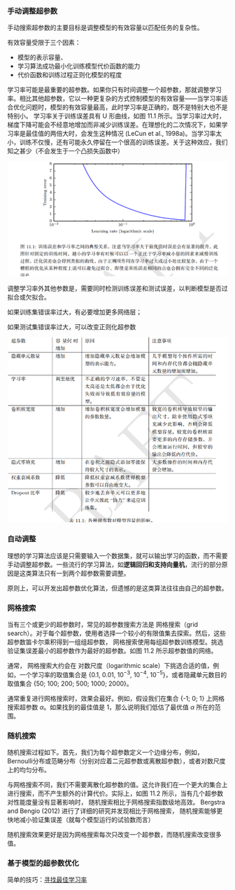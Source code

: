 ### 手动调整超参数

手动搜索超参数的主要目标是调整模型的有效容量以匹配任务的复杂性。  

有效容量受限于三个因素：

- 模型的表示容量、
- 学习算法成功最小化训练模型代价函数的能力
- 代价函数和训练过程正则化模型的程度  

学习率可能是最重要的超参数。如果你只有时间调整一个超参数，那就调整学习率。相比其他超参数，它以一种更复杂的方式控制模型的有效容量——当学习率适合优化问题时，模型的有效容量最高，此时学习率是正确的，既不是特别大也不是特别小。 学习率关于训练误差具有 U 形曲线，如图 11.1 所示。当学习率过大时， 梯度下降可能会不经意地增加而非减少训练误差。在理想化的二次情况下，如果学习率是最佳值的两倍大时，会发生这种情况 (LeCun et al., 1998a)。当学习率太小，训练不仅慢，还有可能永久停留在一个很高的训练误差。关于这种效应，我们知之甚少（不会发生于一个凸损失函数中） 

![image-20230329152040908](imags/image-20230329152040908.png)

调整学习率外其他参数是，需要同时检测训练误差和测试误差，以判断模型是否过拟合或欠拟合。

如果训练集错误率过大，有必要增加更多网络层；

如果测试集错误率过大，可以改变正则化超参数

 

![image-20230329150507419](imags/image-20230329150507419.png)

### 自动调整

理想的学习算法应该是只需要输入一个数据集，就可以输出学习的函数，而不需要手动调整超参数。一些流行的学习算法，如**逻辑回归和支持向量机**，流行的部分原因是这类算法只有一到两个超参数需要调整。 

原则上，可以开发出超参数优化算法，但遗憾的是这类算法往往由自己的超参数。

### 网格搜索

当有三个或更少的超参数时，常见的超参数搜索方法是 网格搜索（grid search）。对于每个超参数，使用者选择一个较小的有限值集去探索。然后，这些超参数笛卡尔乘积得到一组组超参数， 网格搜索使用每组超参数训练模型。挑选验证集误差最小的超参数作为最好的超参数。如图 11.2 所示超参数值的网络。  

通常， 网格搜索大约会在 对数尺度（logarithmic scale）下挑选合适的值，例如，一个学习率的取值集合是 {0.1, 0.01, $10^{-3}$, $10^{-4}$, $10^{-5}$}，或者隐藏单元数目的取值集合 {50; 100; 200; 500; 1000; 2000}。  

通常重复进行网格搜索时，效果会最好。例如，假设我们在集合 {-1; 0; 1} 上网格搜索超参数 $\alpha$。如果找到的最佳值是 1，那么说明我们低估了最优值 $\alpha$ 所在的范围。

### 随机搜索

随机搜索过程如下。首先，我们为每个超参数定义一个边缘分布，例如， Bernoulli分布或范畴分布（分别对应着二元超参数或离散超参数），或者对数尺度上的均匀分布。 


与网格搜索不同，我们不需要离散化超参数的值。这允许我们在一个更大的集合上进行搜索，而不产生额外的计算代价。实际上，如图 11.2 所示，当有几个超参数对性能度量没有显著影响时， 随机搜索相比于网格搜索指数级地高效。 Bergstra and Bengio (2012) 进行了详细的研究并发现相比于网格搜索， 随机搜索能够更快地减小验证集误差（就每个模型运行的试验数而言）  

随机搜索效果更好是因为网格搜索每次只改变一个超参数，而随机搜索改变很多值。

### 基于模型的超参数优化



简单的技巧：[寻找最佳学习率](./优化方法——1.4.寻找最佳学习率.md)

